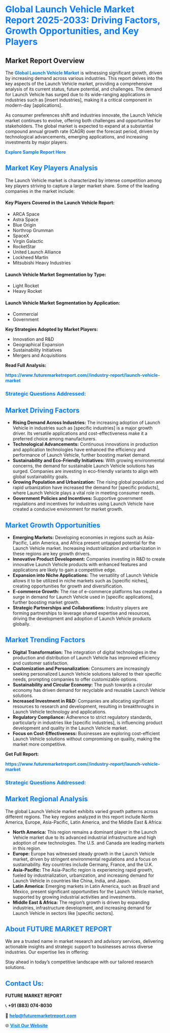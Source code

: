 <h1 style="color: #007BFF;">Global Launch Vehicle Market Report 2025-2033: Driving Factors, Growth Opportunities, and Key Players</h1>

<section id="overview">
<h2>Market Report Overview</h2>
<p>The <a href="https://www.futuremarketreport.com//industry-report/launch-vehicle-market" style="color: #007BFF; text-decoration: none;"><strong>Global Launch Vehicle Market</strong></a> is witnessing significant growth, driven by increasing demand across various industries. This report delves into the key aspects of the Launch Vehicle market, providing a comprehensive analysis of its current status, future potential, and challenges. The demand for Launch Vehicle has surged due to its wide-ranging applications in industries such as [insert industries], making it a critical component in modern-day [applications].</p>
<p>As consumer preferences shift and industries innovate, the Launch Vehicle market continues to evolve, offering both challenges and opportunities for stakeholders. The global market is expected to expand at a substantial compound annual growth rate (CAGR) over the forecast period, driven by technological advancements, emerging applications, and increasing investments by major players.</p>
</section>

<section id="overview">
<p><a href="https://www.futuremarketreport.com//request-sample/reportId=55302" style="color: #007BFF; text-decoration: none;"><strong>Explore Sample Report Here</strong></a></p>
</section>

<section id="key-players">
<h2 style="color: #007BFF;">Market Key Players Analysis</h2>
<p>The Launch Vehicle market is characterized by intense competition among key players striving to capture a larger market share. Some of the leading companies in the market include:</p>
<h4>Key Players Covered in the Launch Vehicle Report:</h4>
<ul><li>ARCA Space</li><li>Astra Space</li><li>Blue Origin</li><li>Northrop Grumman</li><li>SpaceX</li><li>Virgin Galactic</li><li>RocketStar</li><li>United Launch Alliance</li><li>Lockheed Martin</li><li>Mitsubishi Heavy Industries</li></ul>
<h4>Launch Vehicle Market Segmentation by Type:</h4>
<ul><li>Light Rocket</li><li>Heavy Rocket</li></ul>

<h4>Launch Vehicle Market Segmentation by Application:</h4>
<ul><li>Commercial</li><li>Government</li></ul>
<p><strong>Key Strategies Adopted by Market Players:</strong></p>
<ul>
<li>Innovation and R&D</li>
<li>Geographical Expansion</li>
<li>Sustainability Initiatives</li>
<li>Mergers and Acquisitions</li>
</ul>
</section>

<section>
<p><strong>Read Full Analysis: </strong></p><a href="https://www.futuremarketreport.com//industry-report/launch-vehicle-market" style="color: #007BFF; text-decoration: none;"><strong>https://www.futuremarketreport.com//industry-report/launch-vehicle-market</strong></a>
<h3 style="color: #007BFF;">Strategic Questions Addressed:</h3>
</section>

<section id="driving-factors">
<h2 style="color: #007BFF;">Market Driving Factors</h2>
<ul>
<li><strong>Rising Demand Across Industries:</strong> The increasing adoption of Launch Vehicle in industries such as [specific industries] is a major growth driver. Its versatile applications and cost-effectiveness make it a preferred choice among manufacturers.</li>
<li><strong>Technological Advancements:</strong> Continuous innovations in production and application technologies have enhanced the efficiency and performance of Launch Vehicle, further boosting market demand.</li>
<li><strong>Sustainability and Eco-Friendly Initiatives:</strong> With growing environmental concerns, the demand for sustainable Launch Vehicle solutions has surged. Companies are investing in eco-friendly variants to align with global sustainability goals.</li>
<li><strong>Growing Population and Urbanization:</strong> The rising global population and rapid urbanization have increased the demand for [specific products], where Launch Vehicle plays a vital role in meeting consumer needs.</li>
<li><strong>Government Policies and Incentives:</strong> Supportive government regulations and incentives for industries using Launch Vehicle have created a conducive environment for market growth.</li>
</ul>
</section>

<section id="growth-opportunities">
<h2 style="color: #007BFF;">Market Growth Opportunities</h2>
<ul>
<li><strong>Emerging Markets:</strong> Developing economies in regions such as Asia-Pacific, Latin America, and Africa present untapped potential for the Launch Vehicle market. Increasing industrialization and urbanization in these regions are key growth drivers.</li>
<li><strong>Innovative Product Development:</strong> Companies investing in R&D to create innovative Launch Vehicle products with enhanced features and applications are likely to gain a competitive edge.</li>
<li><strong>Expansion into Niche Applications:</strong> The versatility of Launch Vehicle allows it to be utilized in niche markets such as [specific niches], creating opportunities for growth and diversification.</li>
<li><strong>E-commerce Growth:</strong> The rise of e-commerce platforms has created a surge in demand for Launch Vehicle used in [specific applications], further boosting market growth.</li>
<li><strong>Strategic Partnerships and Collaborations:</strong> Industry players are forming partnerships to leverage shared expertise and resources, driving the development and adoption of Launch Vehicle products globally.</li>
</ul>
</section>

<section id="trending-factors">
<h2 style="color: #007BFF;">Market Trending Factors</h2>
<ul>
<li><strong>Digital Transformation:</strong> The integration of digital technologies in the production and distribution of Launch Vehicle has improved efficiency and customer satisfaction.</li>
<li><strong>Customization and Personalization:</strong> Consumers are increasingly seeking personalized Launch Vehicle solutions tailored to their specific needs, prompting companies to offer customizable options.</li>
<li><strong>Sustainability and Circular Economy:</strong> The push towards a circular economy has driven demand for recyclable and reusable Launch Vehicle solutions.</li>
<li><strong>Increased Investment in R&D:</strong> Companies are allocating significant resources to research and development, resulting in breakthroughs in Launch Vehicle technology and applications.</li>
<li><strong>Regulatory Compliance:</strong> Adherence to strict regulatory standards, particularly in industries like [specific industries], is influencing product development and quality in the Launch Vehicle market.</li>
<li><strong>Focus on Cost-Effectiveness:</strong> Businesses are exploring cost-efficient Launch Vehicle solutions without compromising on quality, making the market more competitive.</li>
</ul>
</section>

<section>
<p><strong>Get Full Report: </strong></p><a href="https://www.futuremarketreport.com//industry-report/launch-vehicle-market" style="color: #007BFF; text-decoration: none;"><strong>https://www.futuremarketreport.com//industry-report/launch-vehicle-market</strong></a>
<h3 style="color: #007BFF;">Strategic Questions Addressed:</h3>
</section>


<section id="regional-analysis">
<h2 style="color: #007BFF;">Market Regional Analysis</h2>
<p>The global Launch Vehicle market exhibits varied growth patterns across different regions. The key regions analyzed in this report include North America, Europe, Asia-Pacific, Latin America, and the Middle East & Africa:</p>
<ul>
<li><strong>North America:</strong> This region remains a dominant player in the Launch Vehicle market due to its advanced industrial infrastructure and high adoption of new technologies. The U.S. and Canada are leading markets in this region.</li>
<li><strong>Europe:</strong> Europe has witnessed steady growth in the Launch Vehicle market, driven by stringent environmental regulations and a focus on sustainability. Key countries include Germany, France, and the U.K.</li>
<li><strong>Asia-Pacific:</strong> The Asia-Pacific region is experiencing rapid growth, fueled by industrialization, urbanization, and increasing demand for Launch Vehicle in countries like China, India, and Japan.</li>
<li><strong>Latin America:</strong> Emerging markets in Latin America, such as Brazil and Mexico, present significant opportunities for the Launch Vehicle market, supported by growing industrial activities and investments.</li>
<li><strong>Middle East & Africa:</strong> The region’s growth is driven by expanding industries, infrastructure development, and increasing demand for Launch Vehicle in sectors like [specific sectors].</li>
</ul>
</section>

<footer>
<h2 style="color: #007BFF;">About FUTURE MARKET REPORT</h2>
<p>We are a trusted name in market research and advisory services, delivering actionable insights and strategic support to businesses across diverse industries. Our expertise lies in offering:</p>

<p>Stay ahead in today’s competitive landscape with our tailored research solutions.</p>

<h2 style="color: #007BFF;">Contact Us:</h2>
<p><strong>FUTURE MARKET REPORT</strong></p>
<p>📞 <strong>+91 (883) 074-8030</strong></p>
<p>📧 <strong><a href="mailto:help@futuremarketreport.com" style="color: #007BFF;">help@futuremarketreport.com</a></strong></p>
<p>🌐 <strong><a href="https://www.futuremarketreport.com/" style="color: #007BFF;">Visit Our Website</a></strong></p>
</footer>